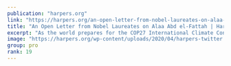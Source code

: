 ```yaml
---
publication: "harpers.org"
link: "https://harpers.org/an-open-letter-from-nobel-laureates-on-alaa-abd-el-fattah/"
title: "An Open Letter from Nobel Laureates on Alaa Abd el-Fattah | Harper's Magazine"
excerpt: "As the world prepares for the COP27 International Climate Conference in Egypt we, as Nobel laureates, write to urge the world not to forget about the many thousands of political prisoners held in Egyp"
image: "https://harpers.org/wp-content/uploads/2020/04/harpers-twitter.png"
group: pro
rank: 19
---
```

